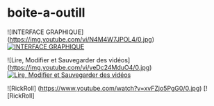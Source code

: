 # boite-a-outill
![INTERFACE GRAPHIQUE] (https://img.youtube.com/vi/N4M4W7JPOL4/0.jpg)
[![INTERFACE GRAPHIQUE](https://img.youtube.com/vi/N4M4W7JPOL4/0.jpg)](https://www.youtube.com/watch?v=N4M4W7JPOL4) 

![Lire, Modifier et Sauvegarder des vidéos] (https://img.youtube.com/vi/veDc24MduO4/0.jpg)
[![Lire, Modifier et Sauvegarder des vidéos](https://img.youtube.com/vi/veDc24MduO4/0.jpg)](https://www.youtube.com/watch?v=veDc24MduO4)

![RickRoll] (https://www.youtube.com/watch?v=xvFZjo5PgG0/0.jpg)
[![RickRoll]
